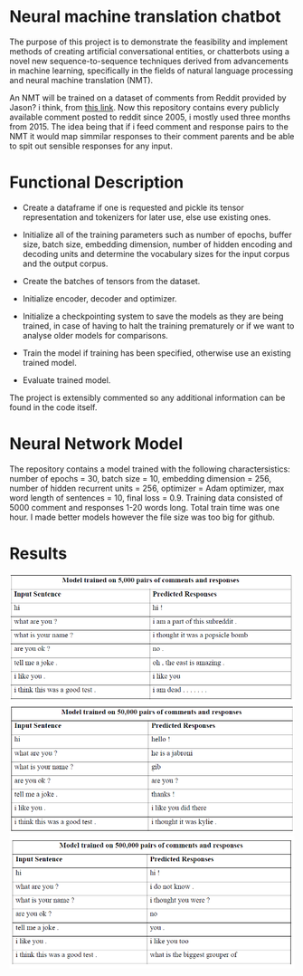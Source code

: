 # Neural machine translation chatbot     

The purpose of this project is to demonstrate the feasibility and implement methods of creating
artificial conversational entities, or chatterbots using a novel new sequence-to-sequence techniques derived 
from advancements in machine learning, specifically in the fields of natural language processing and 
neural machine translation (NMT).

An NMT will be trained on a dataset of comments from Reddit provided by Jason? i think, from [this link](https://files.pushshift.io/reddit/comments/). Now this repository contains every publicly available comment posted to reddit since 2005, i mostly used three months from 2015. The idea being that if i feed comment and response pairs to the NMT it would map simmilar responses to their comment parents and be able to spit out sensible responses for any input.

# Functional Description
  - Create a dataframe if one is requested and pickle its tensor representation and tokenizers
    for later use, else use existing ones.
    
  - Initialize all of the training parameters such as number of epochs, buffer size, batch size,
    embedding dimension, number of hidden encoding and decoding units and determine the
    vocabulary sizes for the input corpus and the output corpus.
    
  - Create the batches of tensors from the dataset.
  
  - Initialize encoder, decoder and optimizer.
  
  - Initialize a checkpointing system to save the models as they are being trained, in case of
    having to halt the training prematurely or if we want to analyse older models for
    comparisons.
    
  - Train the model if training has been specified, otherwise use an existing trained model.
  
  - Evaluate trained model.
  
 The project is extensibly commented so any additional information can be found in the code itself.

# Neural Network Model
The repository contains a model trained with the following charactersistics: number of epochs = 30, batch size = 10, embedding
dimension = 256, number of hidden recurrent units = 256, optimizer = Adam optimizer, max word length of sentences = 10, final loss = 0.9. Training data consisted of 5000 comment and responses 1-20 words long.
Total train time was one hour. I made better models however the file size was too big for github.

# Results
![results 1](https://github.com/JustCallMeRob/neural-machine-translation-chatbot/blob/master/results/1.PNG)
![results 2](https://github.com/JustCallMeRob/neural-machine-translation-chatbot/blob/master/results/2.PNG)
![results 3](https://github.com/JustCallMeRob/neural-machine-translation-chatbot/blob/master/results/3.PNG)
